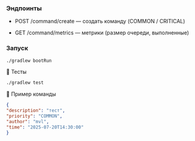 ### Эндпоинты
- POST /command/create — создать команду (COMMON / CRITICAL)

- GET /command/metrics — метрики (размер очереди, выполненные)

### Запуск
```bash
./gradlew bootRun
```

🧪 Тесты
```bash
./gradlew test
```
📝 Пример команды

```json
{
"description": "тест",
"priority": "COMMON",
"author": "mvl",
"time": "2025-07-20T14:30:00"
}
```
